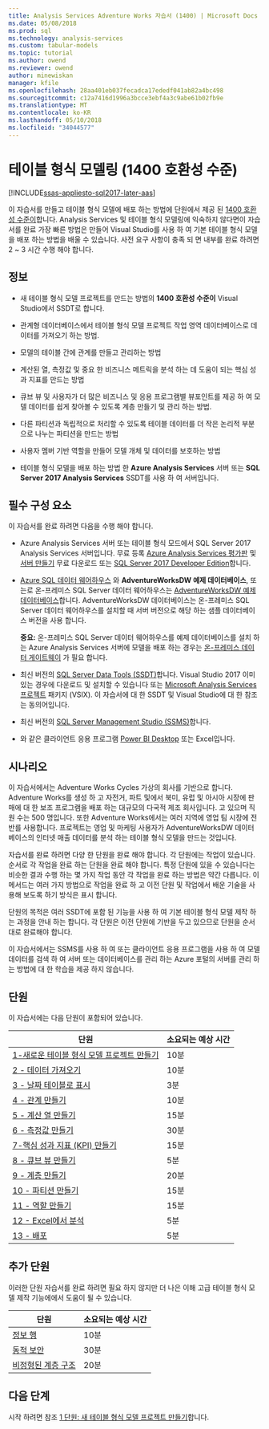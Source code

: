 ```yaml
---
title: Analysis Services Adventure Works 자습서 (1400) | Microsoft Docs
ms.date: 05/08/2018
ms.prod: sql
ms.technology: analysis-services
ms.custom: tabular-models
ms.topic: tutorial
ms.author: owend
ms.reviewer: owend
author: minewiskan
manager: kfile
ms.openlocfilehash: 28aa401eb037fecadca17ededf041ab82a4bc498
ms.sourcegitcommit: c12a7416d1996a3bcce3ebf4a3c9abe61b02fb9e
ms.translationtype: MT
ms.contentlocale: ko-KR
ms.lasthandoff: 05/10/2018
ms.locfileid: "34044577"
---
```

# <a name="tabular-modeling-1400-compatibility-level"></a>테이블 형식 모델링 (1400 호환성 수준)

[!INCLUDE[ssas-appliesto-sql2017-later-aas](../../includes/ssas-appliesto-sql2017-later-aas.md)]

이 자습서를 만들고 테이블 형식 모델에 배포 하는 방법에 단원에서 제공 된 [1400 호환성 수준이](../tabular-models/compatibility-level-for-tabular-models-in-analysis-services.md)합니다. Analysis Services 및 테이블 형식 모델링에 익숙하지 않다면이 자습서를 완료 가장 빠른 방법은 만들어 Visual Studio를 사용 하 여 기본 테이블 형식 모델을 배포 하는 방법을 배울 수 있습니다. 사전 요구 사항이 충족 되 면 내부를 완료 하려면 2 ~ 3 시간 수행 해야 합니다.  
  
## <a name="what-you-learn"></a>정보   
  
-   새 테이블 형식 모델 프로젝트를 만드는 방법의 **1400 호환성 수준이** Visual Studio에서 SSDT로 합니다.
  
-   관계형 데이터베이스에서 테이블 형식 모델 프로젝트 작업 영역 데이터베이스로 데이터를 가져오기 하는 방법.  
  
-   모델의 테이블 간에 관계를 만들고 관리하는 방법  
  
-   계산된 열, 측정값 및 중요 한 비즈니스 메트릭을 분석 하는 데 도움이 되는 핵심 성과 지표를 만드는 방법  
  
-   큐브 뷰 및 사용자가 더 많은 비즈니스 및 응용 프로그램별 뷰포인트를 제공 하 여 모델 데이터를 쉽게 찾아볼 수 있도록 계층 만들기 및 관리 하는 방법.  
  
-   다른 파티션과 독립적으로 처리할 수 있도록 테이블 데이터를 더 작은 논리적 부분으로 나누는 파티션을 만드는 방법  
  
-   사용자 멤버 기반 역할을 만들어 모델 개체 및 데이터를 보호하는 방법  
  
-   테이블 형식 모델을 배포 하는 방법 한 **Azure Analysis Services** 서버 또는 **SQL Server 2017 Analysis Services** SSDT를 사용 하 여 서버입니다.  
  
## <a name="prerequisites"></a>필수 구성 요소  

이 자습서를 완료 하려면 다음을 수행 해야 합니다.  
  
-   Azure Analysis Services 서버 또는 테이블 형식 모드에서 SQL Server 2017 Analysis Services 서버입니다. 무료 등록 [Azure Analysis Services 평가판](https://azure.microsoft.com/services/analysis-services/) 및 [서버 만들기](https://docs.microsoft.com/azure/analysis-services/analysis-services-create-server) 무료 다운로드 또는 [SQL Server 2017 Developer Edition](https://www.microsoft.com/sql-server/sql-server-downloads)합니다.

-   [Azure SQL 데이터 웨어하우스](https://docs.microsoft.com/azure/sql-data-warehouse/create-data-warehouse-portal) 와 **AdventureWorksDW 예제 데이터베이스**, 또는로 온-프레미스 SQL Server 데이터 웨어하우스는 [AdventureWorksDW 예제 데이터베이스](https://github.com/Microsoft/sql-server-samples/releases/tag/adventureworks)합니다. AdventureWorksDW 데이터베이스는 온-프레미스 SQL Server 데이터 웨어하우스를 설치할 때 서버 버전으로 해당 하는 샘플 데이터베이스 버전을 사용 합니다. 

    **중요:** 온-프레미스 SQL Server 데이터 웨어하우스를 예제 데이터베이스를 설치 하는 Azure Analysis Services 서버에 모델을 배포 하는 경우는 [온-프레미스 데이터 게이트웨이](https://docs.microsoft.com/azure/analysis-services/analysis-services-gateway) 가 필요 합니다.

-   최신 버전의 [SQL Server Data Tools (SSDT)](https://msdn.microsoft.com/library/mt204009.aspx)합니다. Visual Studio 2017 이미 있는 경우에 다운로드 및 설치할 수 있습니다 또는 [Microsoft Analysis Services 프로젝트](https://marketplace.visualstudio.com/items?itemName=ProBITools.MicrosoftAnalysisServicesModelingProjects) 패키지 (VSIX). 이 자습서에 대 한 SSDT 및 Visual Studio에 대 한 참조는 동의어입니다. 

-   최신 버전의 [SQL Server Management Studio (SSMS)](https://docs.microsoft.com/sql/ssms/download-sql-server-management-studio-ssms)합니다.    

-   와 같은 클라이언트 응용 프로그램 [Power BI Desktop](https://powerbi.microsoft.com/desktop/) 또는 Excel입니다. 

## <a name="scenario"></a>시나리오  

이 자습서에서는 Adventure Works Cycles 가상의 회사를 기반으로 합니다. Adventure Works를 생성 하 고 자전거, 파트 및에서 북미, 유럽 및 아시아 시장에 판매에 대 한 보조 프로그램을 배포 하는 대규모의 다국적 제조 회사입니다. 고 있으며 직원 수는 500 명입니다. 또한 Adventure Works에서는 여러 지역에 영업 팀 시장에 전반를 사용합니다. 프로젝트는 영업 및 마케팅 사용자가 AdventureWorksDW 데이터베이스의 인터넷 매출 데이터를 분석 하는 테이블 형식 모델을 만드는 것입니다.  
  
자습서를 완료 하려면 다양 한 단원을 완료 해야 합니다. 각 단원에는 작업이 있습니다. 순서로 각 작업을 완료 하는 단원을 완료 해야 합니다. 특정 단원에 있을 수 있습니다는 비슷한 결과 수행 하는 몇 가지 작업 동안 각 작업을 완료 하는 방법은 약간 다릅니다. 이 메서드는 여러 가지 방법으로 작업을 완료 하 고 이전 단원 및 작업에서 배운 기술을 사용해 보도록 하기 방식은 표시 합니다.  
  
단원의 목적은 여러 SSDT에 포함 된 기능을 사용 하 여 기본 테이블 형식 모델 제작 하는 과정을 안내 하는 합니다. 각 단원은 이전 단원에 기반을 두고 있으므로 단원을 순서대로 완료해야 합니다.
  
이 자습서에서는 SSMS를 사용 하 여 또는 클라이언트 응용 프로그램을 사용 하 여 모델 데이터를 검색 하 여 서버 또는 데이터베이스를 관리 하는 Azure 포털의 서버를 관리 하는 방법에 대 한 학습을 제공 하지 않습니다. 


## <a name="lessons"></a>단원  

이 자습서에는 다음 단원이 포함되어 있습니다.  
  
|단원|소요되는 예상 시간|  
|----------|------------------------------|  
|[1-새로운 테이블 형식 모델 프로젝트 만들기](../tutorial-tabular-1400/as-lesson-1-create-a-new-tabular-model-project.md)|10분|  
|[2 - 데이터 가져오기](../tutorial-tabular-1400/as-lesson-2-get-data.md)|10분|  
|[3 - 날짜 테이블로 표시](../tutorial-tabular-1400/as-lesson-3-mark-as-date-table.md)|3분|  
|[4 - 관계 만들기](../tutorial-tabular-1400/as-lesson-4-create-relationships.md)|10분|  
|[5 - 계산 열 만들기](../tutorial-tabular-1400/as-lesson-5-create-calculated-columns.md)|15분|
|[6 - 측정값 만들기](../tutorial-tabular-1400/as-lesson-6-create-measures.md)|30분|  
|[7-핵심 성과 지표 (KPI) 만들기](../tutorial-tabular-1400/as-lesson-7-create-key-performance-indicators.md)|15분|  
|[8 - 큐브 뷰 만들기](../tutorial-tabular-1400/as-lesson-8-create-perspectives.md)|5분|  
|[9 - 계층 만들기](../tutorial-tabular-1400/as-lesson-9-create-hierarchies.md)|20분|  
|[10 - 파티션 만들기](../tutorial-tabular-1400/as-lesson-10-create-partitions.md)|15분|  
|[11 - 역할 만들기](../tutorial-tabular-1400/as-lesson-11-create-roles.md)|15분|  
|[12 - Excel에서 분석](../tutorial-tabular-1400/as-lesson-12-analyze-in-excel.md)|5분| 
|[13 - 배포](../tutorial-tabular-1400/as-lesson-13-deploy.md)|5분|  
  
## <a name="supplemental-lessons"></a>추가 단원  

이러한 단원 자습서를 완료 하려면 필요 하지 않지만 더 나은 이해 고급 테이블 형식 모델 제작 기능에에서 도움이 될 수 있습니다.  
  
|단원|소요되는 예상 시간|  
|----------|------------------------------|  
|[정보 행](../tutorial-tabular-1400/as-supplemental-lesson-detail-rows.md)|10분|
|[동적 보안](../tutorial-tabular-1400/as-supplemental-lesson-dynamic-security.md)|30분|
|[비정형된 계층 구조](../tutorial-tabular-1400/as-supplemental-lesson-ragged-hierarchies.md)|20분| 

  
## <a name="next-steps"></a>다음 단계  

시작 하려면 참조 [1 단원: 새 테이블 형식 모델 프로젝트 만들기](../tutorial-tabular-1400/as-lesson-1-create-a-new-tabular-model-project.md)합니다.  
  
  
  

